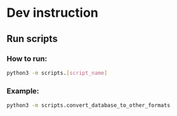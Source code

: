 # Dev instruction

## Run scripts

### How to run:
```bash
python3 -m scripts.[script_name]
```

### Example:
```bash
python3 -m scripts.convert_database_to_other_formats
```
